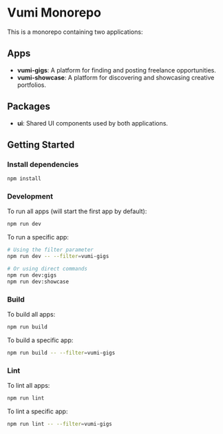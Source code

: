 # Vumi Monorepo

This is a monorepo containing two applications:

## Apps

- **vumi-gigs**: A platform for finding and posting freelance opportunities.
- **vumi-showcase**: A platform for discovering and showcasing creative portfolios.

## Packages

- **ui**: Shared UI components used by both applications.

## Getting Started

### Install dependencies

```bash
npm install
```

### Development

To run all apps (will start the first app by default):

```bash
npm run dev
```

To run a specific app:

```bash
# Using the filter parameter
npm run dev -- --filter=vumi-gigs

# Or using direct commands
npm run dev:gigs
npm run dev:showcase
```

### Build

To build all apps:

```bash
npm run build
```

To build a specific app:

```bash
npm run build -- --filter=vumi-gigs
```

### Lint

To lint all apps:

```bash
npm run lint
```

To lint a specific app:

```bash
npm run lint -- --filter=vumi-gigs
```